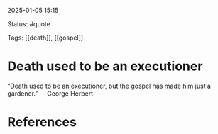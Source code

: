 2025-01-05 15:15

Status: #quote 

Tags: [[death]], [[gospel]]


# Death used to be an executioner

“Death used to be an executioner, but the gospel has made him just a gardener.”
-- George Herbert







# References